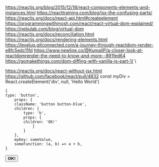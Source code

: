 https://reactjs.org/blog/2015/12/18/react-components-elements-and-instances.html
https://reacttraining.com/blog/jsx-the-confusing-parts/
https://reactjs.org/docs/react-api.html#createelement
https://programmingwithmosh.com/react/react-virtual-dom-explained/
https://nebulab.com/blog/virtual-dom
https://reactjs.org/docs/reconciliation.html
https://reactjs.org/docs/rendering-elements.html
https://levelup.gitconnected.com/a-journey-through-reactdom-render-e8fc5edc11fd
https://www.newline.co/@KumailP/a-closer-look-at-reactdomrender-the-need-to-know-and-more--891fed64
https://gomakethings.com/dom-diffing-with-vanilla-js-part-1/
\

https://reactjs.org/docs/react-without-jsx.html
https://github.com/facebook/react/pull/4832
const myDiv = React.createElement('div', null, 'Hello World')

    {
    type: 'button',
        props: {
        className: 'button button-blue',
        children: {
            type: 'b',
            props: {
            children: 'OK!'
                }
            }
        },
        myKey: someValue,
        someFunction: (a, b) => a + b,
    }

<button class='button button-blue'>
  <b>
    OK!
  </b>
</button>

